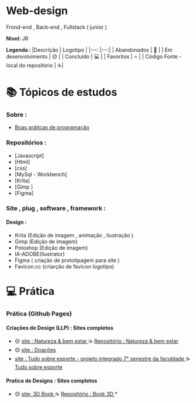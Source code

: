 # Web-design
 Frond-end , Back-end , Fullstack ( junior )
 
**Nivel:** JR

<strong> Legenda : </strong>
|Descrição | Logotipo   | 
|:--: |:--:|
| Abandonados | 🔴 | 
| Em desenvolvimento    |  🟡  | 
| Concluído   |  💻  | 
| Favoritos | ⭐  | 
| Código Fonte - local do repositório | ☕|  

# 📚 Tópicos de estudos

### Sobre :
* [ Boas práticas de programação ](https://github.com/LeandroPereira2603/Web-design/blob/main/Explica%C3%A7%C3%B4es/Boas%20pr%C3%A1tica%20de%20programa%C3%A7%C3%A3o.md)
 
### Repositórios : 

* [Javascript]
* [Html]
* [css]
* [MySql - Workbench]
* [Krita]
* [Gimp ]
* [Figma]


### Site , plug , software , framework :

#### Design :

* Krita (Edição de imagem , animação , ilustração )
* Gimp (Edição de imagem)
* Potoshop (Edição de imagem)
* IA-ADOBE(Ilustrator)
* Figma ( criação de prototipagem para site )
* Favicon.cc (criarção de favicon logotipo)
  

# 💻 Prática

### Prática (Github Pages) 

#### Criações de Design (LLP) : Sites completos    
* 🟡 [ site : Natureza & bem estar  ](https://leandropereira2603.github.io/site-natureza-bem-estar/) ☕ [ Repositório : Natureza & bem estar ](https://github.com/LeandroPereira2603/site-natureza-bem-estar)
* 🟡 [ site : Doações ](https://leandropereira2603.github.io/site-doacao-de-sangue-e-cabelo/)
* [site : Tudo sobre esporte - projeto integrado 7° senestre da faculdade ](https://leandropereira2603.github.io/site-tudo-sobre-esporte/)☕ [ Tudo sobre esporte ](https://github.com/LeandroPereira2603/site-tudo-sobre-esporte)

#### Pratica de Designs : Sites completos 
* 🟡 [ site: 3D Book ](https://leandropereira2603.github.io/site-3d-book/) ☕ [Repositório : Book 3D ](https://github.com/LeandroPereira2603/site-3d-book)
*[]()




